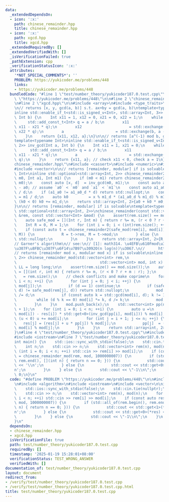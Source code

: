 ```yaml
---
data:
  _extendedDependsOn:
  - icon: ':x:'
    path: chinese_remainder.hpp
    title: chinese_remainder.hpp
  - icon: ':x:'
    path: xgcd.hpp
    title: xgcd.hpp
  _extendedRequiredBy: []
  _extendedVerifiedWith: []
  _isVerificationFailed: true
  _pathExtension: cpp
  _verificationStatusIcon: ':x:'
  attributes:
    '*NOT_SPECIAL_COMMENTS*': ''
    PROBLEM: https://yukicoder.me/problems/448
    links:
    - https://yukicoder.me/problems/448
  bundledCode: "#line 1 \"test/number_theory/yukicoder187.0.test.cpp\"\n#define PROBLEM\
    \ \"https://yukicoder.me/problems/448\"\n\n#line 2 \"chinese_remainder.hpp\"\n\
    \n#line 2 \"xgcd.hpp\"\n\n#include <array>\n#include <type_traits>\n#include <utility>\n\
    \n// returns [x, y, gcd(a, b)] s.t. ax+by = gcd(a, b)\ntemplate<typename Int>\n\
    inline std::enable_if_t<std::is_signed_v<Int>, std::array<Int, 3>> xgcd(Int a,\
    \ Int b) {\n    Int x11 = 1, x12 = 0, x21 = 0, x22 = 1;\n    while (b) {\n   \
    \     std::add_const_t<Int> q = a / b;\n        x11                     = std::exchange(x21,\
    \ x11 - x21 * q);\n        x12                     = std::exchange(x22, x12 -\
    \ x22 * q);\n        a                       = std::exchange(b, a - b * q);\n\
    \    }\n    return {x11, x12, a};\n}\n\n// returns [a^(-1) mod b, gcd(a, b)]\n\
    template<typename Int>\ninline std::enable_if_t<std::is_signed_v<Int>, std::array<Int,\
    \ 2>> inv_gcd(Int a, Int b) {\n    Int x11 = 1, x21 = 0;\n    while (b) {\n  \
    \      std::add_const_t<Int> q = a / b;\n        x11                     = std::exchange(x21,\
    \ x11 - x21 * q);\n        a                       = std::exchange(b, a - b *\
    \ q);\n    }\n    return {x11, a}; // check x11 < 0, check a = 1\n}\n#line 5 \"\
    chinese_remainder.hpp\"\n#include <cassert>\n#include <numeric>\n#include <optional>\n\
    #include <vector>\n\n// returns [remainder, modular] if is solvable\ntemplate<typename\
    \ Int>\ninline std::optional<std::array<Int, 2>> chinese_remainder2(Int a0, Int\
    \ m0, Int a1, Int m1) {\n    if (m0 < m1) return chinese_remainder2(a1, m1, a0,\
    \ m0);\n    const auto [x, d]  = inv_gcd(m0, m1);\n    const auto a1_a0   = a1\
    \ - a0; // assume `a0` < `m0` and `a1` < `m1`\n    const auto a1_a0_d = a1_a0\
    \ / d;\n    if (a1_a0 != a1_a0_d * d) return std::nullopt;\n    const auto m1_d\
    \ = m1 / d;\n    auto k0         = x % m1_d * (a1_a0_d % m1_d) % m1_d;\n    if\
    \ (k0 < 0) k0 += m1_d;\n    return std::array<Int, 2>{a0 + k0 * m0, m0 * m1_d};\n\
    }\n\n// returns [remainder, modular] if is solvable\ntemplate<typename Int> inline\
    \ std::optional<std::array<Int, 2>>\nchinese_remainder(const std::vector<Int>\
    \ &rem, const std::vector<Int> &mod) {\n    assert(rem.size() == mod.size());\n\
    \    auto safe_mod = [](Int r, Int m) { return r %= m, (r < 0 ? r + m : r); };\n\
    \    Int R = 0, M = 1;\n    for (int i = 0; i < (int)rem.size(); ++i) {\n    \
    \    if (const auto t = chinese_remainder2(safe_mod(rem[i], mod[i]), mod[i], R,\
    \ M)) {\n            R = t->rem, M = t->mod;\n        } else {\n            return\
    \ std::nullopt;\n        }\n    }\n    return std::array<Int, 2>{R, M};\n}\n\n\
    // Garner's algorithm\n// see:\n// [1]: math314. \u4EFB\u610Fmod\u3067\u306E\u7573\
    \u307F\u8FBC\u307F\u6F14\u7B97\u3092O(n log(n))\u3067.\n//      https://math314.hateblo.jp/entry/2015/05/07/014908\n\
    // returns [remainder mod x, modular mod x] if is solvable\ninline std::optional<std::array<int,\
    \ 2>> chinese_remainder_mod(std::vector<int> rem,\n                          \
    \                                     std::vector<int> mod, int x) {\n    using\
    \ LL = long long;\n\n    assert(rem.size() == mod.size());\n    auto safe_mod\
    \ = [](int r, int m) { return r %= m, (r < 0 ? r + m : r); };\n    const int n\
    \   = rem.size();\n    // check conflicts and make coprime\n    for (int i = 0;\
    \ i < n; ++i) {\n        for (int j = 0; j < i; ++j) {\n            auto d = std::gcd(mod[i],\
    \ mod[j]);\n            if (d == 1) continue;\n            if (safe_mod(rem[i],\
    \ d) != safe_mod(rem[j], d)) return std::nullopt;\n            mod[i] /= d, mod[j]\
    \ /= d;\n            if (const auto k = std::gcd(mod[i], d); k != 1)\n       \
    \         while (d % k == 0) mod[i] *= k, d /= k;\n            mod[j] *= d;\n\
    \        }\n    }\n    mod.push_back(x);\n    std::vector<int> pp(n + 1, 1), res(n\
    \ + 1);\n    for (int i = 0; i < n; ++i) {\n        auto u =\n            (LL)(safe_mod(rem[i],\
    \ mod[i]) - res[i]) * std::get<0>(inv_gcd(pp[i], mod[i])) % mod[i];\n        if\
    \ (u < 0) u += mod[i];\n        for (int j = i + 1; j <= n; ++j) {\n         \
    \   res[j] = (res[j] + u * pp[j]) % mod[j];\n            pp[j]  = (LL)pp[j] *\
    \ mod[i] % mod[j];\n        }\n    }\n    return std::array<int, 2>{res[n], pp[n]};\n\
    }\n#line 4 \"test/number_theory/yukicoder187.0.test.cpp\"\n#include <algorithm>\n\
    #include <iostream>\n#line 7 \"test/number_theory/yukicoder187.0.test.cpp\"\n\n\
    int main() {\n    std::ios::sync_with_stdio(false);\n    std::cin.tie(nullptr);\n\
    \    int n;\n    std::cin >> n;\n    std::vector<int> rem(n), mod(n);\n    for\
    \ (int i = 0; i < n; ++i) std::cin >> rem[i] >> mod[i];\n    if (const auto res\
    \ = chinese_remainder_mod(rem, mod, 1000000007)) {\n        if (std::all_of(rem.begin(),\
    \ rem.end(), [](int n) { return n == 0; })) {\n            std::cout << std::get<1>(*res)\
    \ << '\\n';\n        } else {\n            std::cout << std::get<0>(*res) << '\\\
    n';\n        }\n    } else {\n        std::cout << \"-1\\n\";\n    }\n    return\
    \ 0;\n}\n"
  code: "#define PROBLEM \"https://yukicoder.me/problems/448\"\n\n#include \"chinese_remainder.hpp\"\
    \n#include <algorithm>\n#include <iostream>\n#include <vector>\n\nint main() {\n\
    \    std::ios::sync_with_stdio(false);\n    std::cin.tie(nullptr);\n    int n;\n\
    \    std::cin >> n;\n    std::vector<int> rem(n), mod(n);\n    for (int i = 0;\
    \ i < n; ++i) std::cin >> rem[i] >> mod[i];\n    if (const auto res = chinese_remainder_mod(rem,\
    \ mod, 1000000007)) {\n        if (std::all_of(rem.begin(), rem.end(), [](int\
    \ n) { return n == 0; })) {\n            std::cout << std::get<1>(*res) << '\\\
    n';\n        } else {\n            std::cout << std::get<0>(*res) << '\\n';\n\
    \        }\n    } else {\n        std::cout << \"-1\\n\";\n    }\n    return 0;\n\
    }\n"
  dependsOn:
  - chinese_remainder.hpp
  - xgcd.hpp
  isVerificationFile: true
  path: test/number_theory/yukicoder187.0.test.cpp
  requiredBy: []
  timestamp: '2025-01-19 15:28:01+08:00'
  verificationStatus: TEST_WRONG_ANSWER
  verifiedWith: []
documentation_of: test/number_theory/yukicoder187.0.test.cpp
layout: document
redirect_from:
- /verify/test/number_theory/yukicoder187.0.test.cpp
- /verify/test/number_theory/yukicoder187.0.test.cpp.html
title: test/number_theory/yukicoder187.0.test.cpp
---
```


